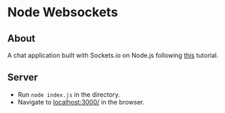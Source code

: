 # Node Websockets

## About
A chat application built with Sockets.io on Node.js following [this](http://socket.io/get-started/chat/) tutorial.

## Server
* Run `node index.js` in the directory.
* Navigate to [localhost:3000/](http://localhost:3000/) in the browser.
